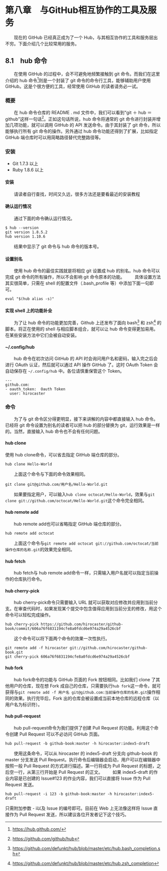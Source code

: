 # 第八章　与GitHub相互协作的工具及服务

&emsp;&emsp;现在的 GitHub 已经真正成为了一个 Hub，与其相互协作的工具和服务层出不穷。下面介绍几个比较常用的服务。

## 8.1　hub 命令

&emsp;&emsp;在使用 GitHub 的过程中，会不可避免地频繁接触到 git 命令。而我们在这里介绍的 hub 命令[^参考1]则是一个封装了 git 命令的命令行工具，能够辅助用户使用 GitHub。这是个很方便的工具，经常使用 GitHub 的读者请务必一试。

[^参考1]: https://hub.github.com/

### 概要

&emsp;&emsp;在 hub 命令仓库的 README . md 文件中，我们可以看到“git ＋ hub ＝ github”这样一句话[^参考2]。正如这句话所说，hub 命令将通常的 git 命令进行封装并增加几项功能，就可以调用 GitHub 的 API 发送命令。由于其封装了 git 命令，所以能够执行所有 git 命令的操作。另外通过 hub 命令功能还得到了扩展，比如指定 GitHub 端仓库时可以用简略路径替代完整路径等。

[^参考2]: https://github.com/github/hub

### 安装

+ Git 1.7.3 以上
+ Ruby 1.8.6 以上

#### 安装

&emsp;&emsp;请读者自行查找，时间又久远，很多方法还是要看最近的安装教程

#### 确认运行情况

&emsp;&emsp;通过下面的命令确认运行情况。

```shell
$ hub --version
git version 1.8.5.2
hub version 1.10.6
```

&emsp;&emsp;结果中显示了 git 命令与 hub 命令的版本号。

#### 设置别名

&emsp;&emsp;使用 hub 命令的最佳实践就是将相应 git 设置成 hub 的别名。hub 命令可以完成 git 命令的所有操作，所以不会影响 git 命令原本的功能。
&emsp;&emsp;具体设置方法其实很简单，只需在 shell 的配置文件（.bash_profile 等）中添加下面一句即可。

```shell
eval "$(hub alias -s)"
```

#### 实现 shell 上的功能补全

&emsp;&emsp;为了让 hub 命令的功能更加完善，Github 上还发布了面向 bash[^参考3] 和 zsh[^参考4] 的脚本。将正在使用的 shell 与相应脚本组合，就可以让 hub 命令变得更加易用。在某些安装方法中它们会被自动安装。

[^参考3]: https://github.com/defunkt/hub/blob/master/etc/hub.bash_completion.sh
[^参考4]: https://github.com/defunkt/hub/blob/master/etc/hub.zsh_completion

#### ~/.config/hub

&emsp;&emsp;hub 命令在初次访问 GitHub 的 API 时会询问用户名和密码，输入完之后会进行 OAuth 认证，然后就可以通过 API 操作 GitHub 了。这时 OAuth Token 会自动保存在 `~/.config/hub` 中。各位请慎重保管这个 Token。

```shell
---
github.com:
- oauth_token:  Oauth Token
  user: hirocaster
```

### 命令

&emsp;&emsp;为了与 git 命令区分得更明显，接下来讲解的内容中都直接输入 hub 命令。已经将 git 命令设置为别名的读者可以把 hub 的部分替换为 git，运行效果是一样的。当然，直接输入 hub 命令也不会有任何问题。

#### hub clone

使用 hub clone命令，可以省去指定 GitHub 端仓库的部分。

```shell
hub clone Hello-World
```

&emsp;&emsp;上面这个命令与下面的命令效果相同。

```shell
git clone git@github.com/用户名/Hello-World.git
```

&emsp;&emsp;如果要指定用户，可以输入`hub clone octocat/Hello-World`，效果与`git clone git://github.com/octocat/Hello-World.git`这个命令完全相同。

#### hub remote add

&emsp;&emsp;hub remote add也可以省略指定 GitHub 端仓库的部分。

```shell
hub remote add octocat
```

&emsp;&emsp;上面这个命令与`git remote add octocat git://github.com/octocat/当前操作仓库的名称.git`的效果完全相同。

#### hub fetch

&emsp;&emsp;hub fetch与 hub remote add命令一样，只需输入用户名就可以指定当前操作的仓库执行命令。

#### hub cherry-pick

&emsp;&emsp;hub cherry-pick命令只需要输入 URL 就可以获取对应修改并应用到当前分支。在审查代码时，如果发现某个提交中包含值得应用到当前分支的修改，用这个命令可以轻松完成操作。

```shell
hub cherry-pick https://github.com/hirocaster/github-book/commit/606a76f6831194cfe8a0fdcd6e974a29a4526cbf 
```

&emsp;&emsp;这个命令可以将下面两个命令的效果一次性执行。

```shell
git remote add -f hirocaster git://github.com/hirocaster/github-book.git
git cherry-pick 606a76f6831194cfe8a0fdcd6e974a29a4526cbf
```

#### hub fork

&emsp;&emsp;hub fork命令的功能与 GitHub 页面的 Fork 按钮相同。比如我们 clone 了其他用户的仓库，现在想 Fork 成自己的仓库，只需要执行`hub fork`这一命令，就可获得与`git remote add -f 用户名 git@github.com:当前操作仓库的名称.git`操作相同的效果。执行完毕后，Fork 出的仓库会被设置成当前本地仓库的远程仓库（以用户名为标识符）。

#### hub pull-request

&emsp;&emsp;hub pull-request命令为我们提供了创建 Pull Request 的功能。利用这个命令创建 Pull Request 可以不必访问 GitHub 页面。

```shell
hub pull-request -b github-book:master -h hirocaster:index5-draft
```

&emsp;&emsp;使用这条命令，可以从 hirocaster 的 index5-draft 分支向 github-book 的 master 分支发送 Pull Request。执行命令后编辑器会启动，用户可以在编辑器中按照一般 Pull Request 的方式进行描述。第一行将成为 Pull Request 的标题，之后空一行，从第三行开始是 Pull Request 的正文。
&emsp;&emsp;如果 index5-draft 的作业内容是已创建的 Issue#123 的作业内容，我们可以直接将 Issue 作为 Pull Request 发送。

```shell
hub pull-request -i 123 -b github-book:master -h hirocaster:index5-draft
```

只需附加参数 - i以及 Issue 的编号即可。目前在 Web 上无法像这样将 Issue 直接作为 Pull Request 发送，所以建议各位开发者记下这个技巧。





















